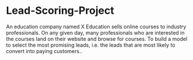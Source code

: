# Lead-Scoring-Project
An education company named X Education sells online courses to industry professionals. On any given day, many professionals who are interested in the courses land on their website and browse for courses.  To build a model to select the most promising leads, i.e. the leads that are most likely to convert into paying customers..
